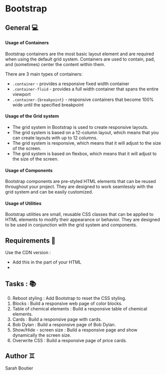 # Bootstrap

## General 💻

#### Usage of Containers
Bootstrap containers are the most basic layout element and are required when using the default grid system. Containers are used to contain, pad, and (sometimes) center the content within them.

There are 3 main types of containers:
- `.container` - provides a responsive fixed width container
- `.container-fluid` - provides a full width container that spans the entire viewport
- `.container-{breakpoint}` - responsive containers that become 100% wide until the specified breakpoint

#### Usage of the Grid system
- The grid system in Bootstrap is used to create responsive layouts.
- The grid system is based on a 12-column layout, which means that you can create layouts with up to 12 columns.
- The grid system is responsive, which means that it will adjust to the size of the screen.
- The grid system is based on flexbox, which means that it will adjust to the size of the screen.

#### Usage of Components
Bootstrap components are pre-styled HTML elements that can be reused throughout your project. They are designed to work seamlessly with the grid system and can be easily customized.

#### Usage of Utilities
Bootstrap utilities are small, reusable CSS classes that can be applied to HTML elements to modify their appearance or behavior. They are designed to be used in conjunction with the grid system and components.

## Requirements 🔅
Use the CDN version : 
- Add this <link> in the <head> part of your HTML
- <link rel="stylesheet" href="https://stackpath.bootstrapcdn.com/bootstrap/4.4.1/css/bootstrap.min.css" integrity="sha384-Vkoo8x4CGsO3+Hhxv8T/Q5PaXtkKtu6ug5TOeNV6gBiFeWPGFN9MuhOf23Q9Ifjh" crossorigin="anonymous">

## Tasks : 📚
0. Reboot styling : Add Bootstrap to reset the CSS styling.
1. Blocks : Build a responsive web page of color blocks.
2. Table of chemical elements : Build a responsive table of chemical elements.
3. Cards : Build a responsive page with cards.
4. Bob Dylan : Build a responsive page of Bob Dylan.
5. Show/Hide - screen size : Build a responsive page and show dynamically the screen size.
6. Overwrite CSS : Build a responsive page of price cards.

## Author ♊
Sarah Boutier